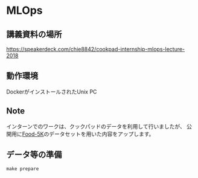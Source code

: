 # MLOps
## 講義資料の場所
https://speakerdeck.com/chie8842/cookpad-internship-mlops-lecture-2018

## 動作環境
DockerがインストールされたUnix PC

## Note

インターンでのワークは、クックパッドのデータを利用して行いましたが、
公開用に[Food-5K](https://mmspg.epfl.ch/food-image-datasets)のデータセットを用いた内容をアップします。

## データ等の準備

```
make prepare
```

